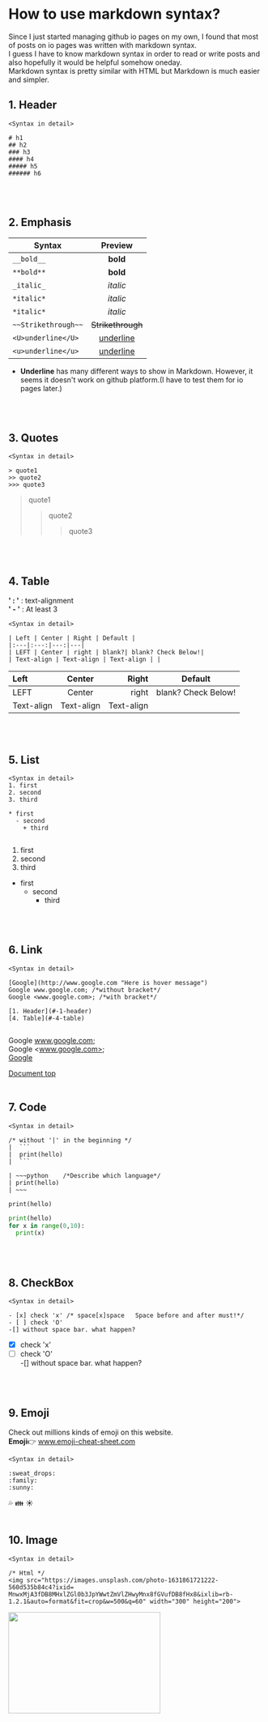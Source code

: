 # How to use markdown syntax?
Since I just started managing github io pages on my own, I found that most of posts on io pages was written with markdown syntax.  
I guess I have to know markdown syntax in order to read or write posts and also hopefully it would be helpful somehow oneday.  
Markdown syntax is pretty similar with HTML but Markdown is much easier and simpler. 


## 1. Header
```
<Syntax in detail>

# h1
## h2
### h3
#### h4
##### h5
###### h6
```
<br>
<br>

## 2. Emphasis
| Syntax | Preview |
|---|:---:|
| `__bold__` | __bold__ |
| `**bold**` | **bold** |
| `_italic_` | _italic_ |
| `*italic*` | *italic* |
| `*italic*` | *italic* |
| `~~Strikethrough~~` | ~~Strikethrough~~ |
| `<U>underline</U>` | <U>underline</U> |
| `<u>underline</u>` | <u>underline</u> |
  
* **Underline** has many different ways to show in Markdown. However, it seems it doesn't work on github platform.(I have to test them for io pages later.)
<br>
<br>

## 3. Quotes
```
<Syntax in detail>

> quote1
>> quote2
>>> quote3
```

> quote1
>> quote2
>>> quote3
<br>
<br>

## 4. Table
**' : '** : text-alignment  
**' - '** : At least 3

```
<Syntax in detail>

| Left | Center | Right | Default |
|:---|:---:|---:|---|
| LEFT | Center | right | blank?| blank? Check Below!|
| Text-align | Text-align | Text-align | |
```


| Left | Center | Right | Default |
|:---|:---:|---:|---|
| LEFT | Center | right | blank? Check Below!|
| Text-align | Text-align | Text-align | |
<br>
<br>


## 5. List
```
<Syntax in detail>
1. first
2. second
3. third

* first
  - second
    + third


```

1. first  
2. second  
3. third  

* first
  - second
    + third
<br>
<br>



## 6. Link
```
<Syntax in detail>

[Google](http://www.google.com "Here is hover message")
Google www.google.com; /*without bracket*/
Google <www.google.com>; /*with bracket*/

[1. Header](#-1-header)
[4. Table](#-4-table)


```


Google www.google.com;  
Google <www.google.com>;  
[Google](http://www.google.com "Here is hover message")  

[Document top](#-markdown-instructions)
<br>
<br>


## 7. Code
```
<Syntax in detail>

/* without '|' in the beginning */
|  ```
|  print(hello)
|  ```

| ~~~python    /*Describe which language*/
| print(hello)
| ~~~
```

```
print(hello)
```

```python
print(hello)
for x in range(0,10):
  print(x)
```
<br>
<br>



## 8. CheckBox
```
<Syntax in detail>

- [x] check 'x' /* space[x]space   Space before and after must!*/
- [ ] check 'O'
-[] without space bar. what happen?

```

- [x] check 'x'
- [ ] check 'O'  
-[] without space bar. what happen?
<br>
<br>


## 9. Emoji
Check out millions kinds of emoji on this website.  
__Emoji__:point_right: www.emoji-cheat-sheet.com

```
<Syntax in detail>

:sweat_drops:
:family:
:sunny:
```
:sweat_drops:
:family:
:sunny:
<br>
<br>

## 10. Image
```
<Syntax in detail>

/* Html */
<img src="https://images.unsplash.com/photo-1631861721222-560d535b84c4?ixid=
MnwxMjA3fDB8MHxlZGl0b3JpYWwtZmVlZHwyMnx8fGVufDB8fHx8&ixlib=rb-1.2.1&auto=format&fit=crop&w=500&q=60" width="300" height="200"> 
```
<img src="https://images.unsplash.com/photo-1631861721222-560d535b84c4?ixid=MnwxMjA3fDB8MHxlZGl0b3JpYWwtZmVlZHwyMnx8fGVufDB8fHx8&ixlib=rb-1.2.1&auto=format&fit=crop&w=500&q=60" width="300" height="200"> 
